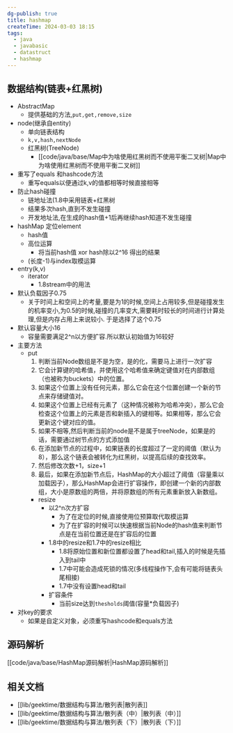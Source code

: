 ```yaml
---
dg-publish: true
title: hashmap
createTime: 2024-03-03 18:15
tags:
  - java
  - javabasic
  - datastruct
  - hashmap
---
```

##  数据结构(链表+红黑树)
  - AbstractMap
	-  提供基础的方法,`put,get,remove,size`
  - node(继承自entity)
	- 单向链表结构
	- `k,v,hash,nextNode`
	-  红黑树(TreeNode)
		- [[code/java/base/Map中为啥使用红黑树而不使用平衡二叉树|Map中为啥使用红黑树而不使用平衡二叉树]]
  - 重写了equals 和hashcode方法
	- 重写equals以便通过k,v的值都相等时候直接相等
  - 防止hash碰撞
	- 链地址法(1.8中采用链表+红黑树
	- 结果多次hash,直到不发生碰撞
	- 开发地址法,在生成的hash值+1后再继续hash知道不发生碰撞
  - hashMap 定位element
	- hash值
	- 高位运算
		 - 将当前hash值 xor hash除以2^16 得出的结果
	- (长度-1)与index取模运算
  - entry(k,v)
	- iterator
		 - 1.8stream中的用法
  - 默认负载因子0.75
	- 关于时间上和空间上的考量,要是为1的时候,空间上占用较多,但是碰撞发生的机率变小,为0.5的时候,碰撞的几率变大,需要耗时较长的时间进行计算处理,但是内存占用上来说较小. 于是选择了这个0.75
  - 默认容量大小16
	- 容量需要满足2^n以方便扩容.所以默认初始值为16较好
- 主要方法
    - put
		1.  判断当前Node数组是不是为空，是的化，需要马上进行一次扩容
		2. 它会计算键的哈希值，并使用这个哈希值来确定键值对在内部数组（也被称为buckets）中的位置。
		3. 如果这个位置上没有任何元素，那么它会在这个位置创建一个新的节点来存储键值对。
		4. 如果这个位置上已经有元素了（这种情况被称为哈希冲突），那么它会检查这个位置上的元素是否和新插入的键相等。如果相等，那么它会更新这个键对应的值。
		5. 如果不相等,然后判断当前的node是不是属于treeNode，如果是的话，需要通过树节点的方式添加值
		6. 在添加新节点的过程中，如果链表的长度超过了一定的阈值（默认为8），那么这个链表会被转化为红黑树，以提高后续的查找效率。
		7. 然后修改次数+1，size+1
		8. 最后，如果在添加新节点后，HashMap的大小超过了阈值（容量乘以加载因子），那么HashMap会进行扩容操作，即创建一个新的内部数组，大小是原数组的两倍，并将原数组的所有元素重新放入新数组。
	  - resize
		- 以2^n次方扩容
			 - 为了在定位的时候,直接使用位预算取代取模运算
			 - 为了在扩容的时候可以快速根据当前Node的hash值来判断节点是在当前位置还是在扩容后的位置
		- 1.8中的resize和1.7中的resize相比
			 - 1.8将原始位置和新位置都设置了head和tail,插入的时候是先插入到tail中
			 - 1.7中可能会造成死锁的情况(多线程操作下,会有可能将链表头尾相接)
			 - 1.7中没有设置head和tail
		- 扩容条件
			 - 当前size达到`thesholds`阈值(容量*负载因子)
- 对key的要求
	- 如果是自定义对象，必须重写hashcode和equals方法

## 源码解析

[[code/java/base/HashMap源码解析|HashMap源码解析]]

## 相关文档

- [[lib/geektime/数据结构与算法/散列表|散列表]]
- [[lib/geektime/数据结构与算法/散列表（中）|散列表（中）]]
- [[lib/geektime/数据结构与算法/散列表（下）|散列表（下）]]